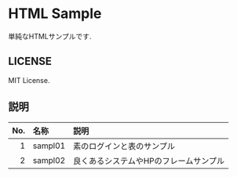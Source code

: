 # HTML Sample

単純なHTMLサンプルです.

## LICENSE

MIT License.

## 説明

|No.|名称|説明|
|-:|:-|:-|
|1|sampl01|素のログインと表のサンプル|
|2|sampl02|良くあるシステムやHPのフレームサンプル|
